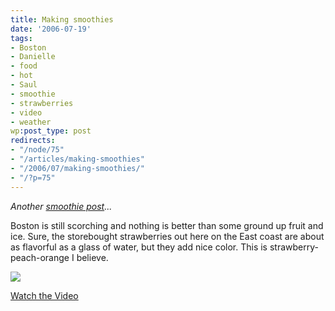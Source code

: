 ```yaml
---
title: Making smoothies
date: '2006-07-19'
tags:
- Boston
- Danielle
- food
- hot
- Saul
- smoothie
- strawberries
- video
- weather
wp:post_type: post
redirects:
- "/node/75"
- "/articles/making-smoothies"
- "/2006/07/making-smoothies/"
- "/?p=75"
---
```


_Another [smoothie post](/taxonomy/term/126)..._

Boston is still scorching and nothing is better than some ground up fruit and ice. Sure, the storebought strawberries out here on the East coast are about as flavorful as a glass of water, but they add nice color. This is strawberry-peach-orange I believe.

  [ ![](http://blip.tv/uploadedFiles/Bensheldon-MakingSmoothies470-837.jpg) ](http://blip.tv/file/get/Bensheldon-MakingSmoothies470.mp4?source=3)



  [Watch the Video](http://blip.tv/file/get/Bensheldon-MakingSmoothies470.mp4?source=3)

